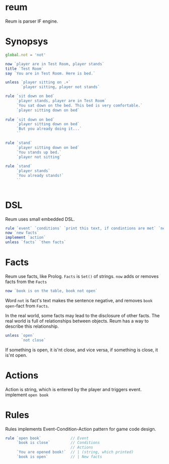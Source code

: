 # reum
Reum is parser IF engine.

# Synopsys
```js
global.not = 'not'

now `player are in Test Room, player stands`
title `Test Room`
say `You are in Test Room. Here is bed.`

unless `player sitting on .+`
       `player sitting, player not stands`

rule `sit down on bed`
     `player stands, player are in Test Room`
     `You sat down on the bed. This bed is very comfortable.`
     `player sitting down on bed`
     
rule `sit down on bed`
     `player sitting down on bed`
     `But you already doing it...`
     ``
     
rule `stand`
     `player sitting down on bed`
     `You stands up bed.`
     `player not sitting`
     
rule `stand`
     `player stands`
     `You already stands!`
     ``
     

```

# DSL
Reum uses small embedded DSL.
```js
rule `event` `conditions` `print this text, if condintions are met` `new facts, if conditions are met.`
now `new facts`
implement `action`
unless `facts` `then facts`
```

# Facts
Reum use facts, like Prolog. `Facts` is `Set()` of strings. `now` adds or removes facts from the `Facts`

```js
now `book is on the table, book not open`
```
Word `not` is fact's text makes the sentence negative, and removes `book open`-fact from `Facts`.

In the real world, some facts may lead to the disclosure of other facts. The real world is full of relationships between objects. Reum has a way to describe this relationship.

```js
unless `open`
       `not close`
```
If something is open, it is'nt close, and vice versa, if something is close, it is'nt open.

# Actions
Action is string, which is entered by the player and triggers event.
implement `open book`

# Rules
Rules implements Event-Condition-Action pattern for game code design.
```js
rule `open book`             // Event
     `book is close`         // Conditions
                             // Actions
     `You are opened book!`  // | (string, which printed)
     `book is open`          // | New facts
```
